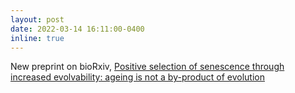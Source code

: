 ```yaml
---
layout: post
date: 2022-03-14 16:11:00-0400 
inline: true
---
```


New preprint on bioRxiv, <a href="https://www.biorxiv.org/content/10.1101/2022.03.11.483978v1">Positive selection of senescence through increased evolvability: ageing is not a by-product of evolution</a>
